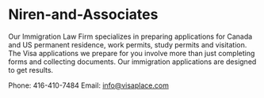 Niren-and-Associates
====================

Our Immigration Law Firm specializes in preparing applications for Canada and US permanent residence, work permits, study permits and visitation. The Visa applications we prepare for you involve more than just completing forms and collecting documents. Our immigration applications are designed to get results.

Phone: 416-410-7484                                                                                                                                                                                                                                                                                                                                                                                                                                                                                                                                                                                                             Email: info@visaplace.com
